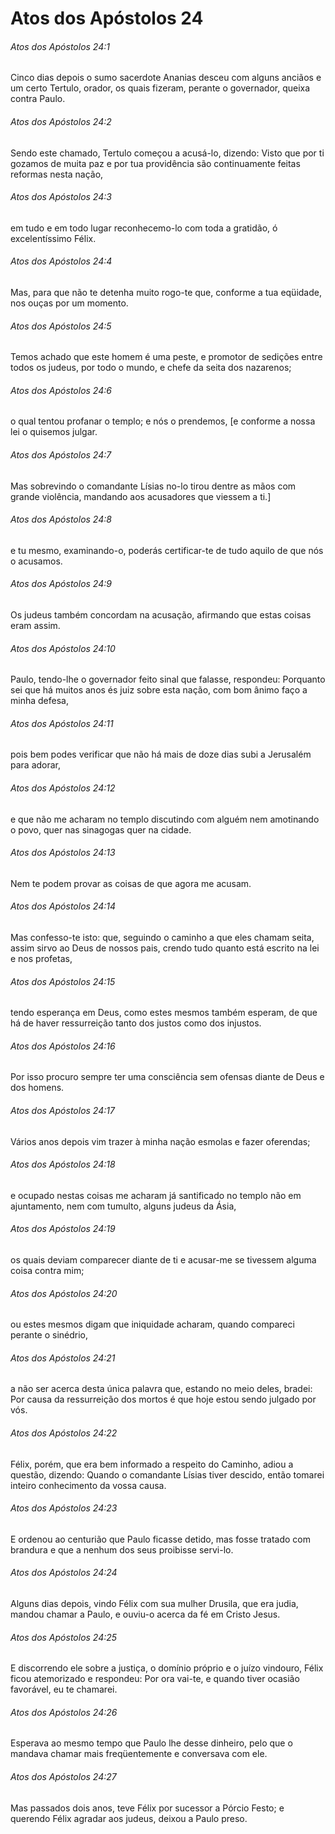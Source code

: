 # Atos dos Apóstolos 24

###### Atos dos Apóstolos 24:1

Cinco dias depois o sumo sacerdote Ananias desceu com alguns anciãos e um certo Tertulo, orador, os quais fizeram, perante o governador, queixa contra Paulo.

###### Atos dos Apóstolos 24:2

Sendo este chamado, Tertulo começou a acusá-lo, dizendo: Visto que por ti gozamos de muita paz e por tua providência são continuamente feitas reformas nesta nação,

###### Atos dos Apóstolos 24:3

em tudo e em todo lugar reconhecemo-lo com toda a gratidão, ó excelentíssimo Félix.

###### Atos dos Apóstolos 24:4

Mas, para que não te detenha muito rogo-te que, conforme a tua eqüidade, nos ouças por um momento.

###### Atos dos Apóstolos 24:5

Temos achado que este homem é uma peste, e promotor de sedições entre todos os judeus, por todo o mundo, e chefe da seita dos nazarenos;

###### Atos dos Apóstolos 24:6

o qual tentou profanar o templo; e nós o prendemos, [e conforme a nossa lei o quisemos julgar.

###### Atos dos Apóstolos 24:7

Mas sobrevindo o comandante Lísias no-lo tirou dentre as mãos com grande violência, mandando aos acusadores que viessem a ti.]

###### Atos dos Apóstolos 24:8

e tu mesmo, examinando-o, poderás certificar-te de tudo aquilo de que nós o acusamos.

###### Atos dos Apóstolos 24:9

Os judeus também concordam na acusação, afirmando que estas coisas eram assim.

###### Atos dos Apóstolos 24:10

Paulo, tendo-lhe o governador feito sinal que falasse, respondeu: Porquanto sei que há muitos anos és juiz sobre esta nação, com bom ânimo faço a minha defesa,

###### Atos dos Apóstolos 24:11

pois bem podes verificar que não há mais de doze dias subi a Jerusalém para adorar,

###### Atos dos Apóstolos 24:12

e que não me acharam no templo discutindo com alguém nem amotinando o povo, quer nas sinagogas quer na cidade.

###### Atos dos Apóstolos 24:13

Nem te podem provar as coisas de que agora me acusam.

###### Atos dos Apóstolos 24:14

Mas confesso-te isto: que, seguindo o caminho a que eles chamam seita, assim sirvo ao Deus de nossos pais, crendo tudo quanto está escrito na lei e nos profetas,

###### Atos dos Apóstolos 24:15

tendo esperança em Deus, como estes mesmos também esperam, de que há de haver ressurreição tanto dos justos como dos injustos.

###### Atos dos Apóstolos 24:16

Por isso procuro sempre ter uma consciência sem ofensas diante de Deus e dos homens.

###### Atos dos Apóstolos 24:17

Vários anos depois vim trazer à minha nação esmolas e fazer oferendas;

###### Atos dos Apóstolos 24:18

e ocupado nestas coisas me acharam já santificado no templo não em ajuntamento, nem com tumulto, alguns judeus da Ásia,

###### Atos dos Apóstolos 24:19

os quais deviam comparecer diante de ti e acusar-me se tivessem alguma coisa contra mim;

###### Atos dos Apóstolos 24:20

ou estes mesmos digam que iniquidade acharam, quando compareci perante o sinédrio,

###### Atos dos Apóstolos 24:21

a não ser acerca desta única palavra que, estando no meio deles, bradei: Por causa da ressurreição dos mortos é que hoje estou sendo julgado por vós.

###### Atos dos Apóstolos 24:22

Félix, porém, que era bem informado a respeito do Caminho, adiou a questão, dizendo: Quando o comandante Lísias tiver descido, então tomarei inteiro conhecimento da vossa causa.

###### Atos dos Apóstolos 24:23

E ordenou ao centurião que Paulo ficasse detido, mas fosse tratado com brandura e que a nenhum dos seus proibisse servi-lo.

###### Atos dos Apóstolos 24:24

Alguns dias depois, vindo Félix com sua mulher Drusila, que era judia, mandou chamar a Paulo, e ouviu-o acerca da fé em Cristo Jesus.

###### Atos dos Apóstolos 24:25

E discorrendo ele sobre a justiça, o domínio próprio e o juízo vindouro, Félix ficou atemorizado e respondeu: Por ora vai-te, e quando tiver ocasião favorável, eu te chamarei.

###### Atos dos Apóstolos 24:26

Esperava ao mesmo tempo que Paulo lhe desse dinheiro, pelo que o mandava chamar mais freqüentemente e conversava com ele.

###### Atos dos Apóstolos 24:27

Mas passados dois anos, teve Félix por sucessor a Pórcio Festo; e querendo Félix agradar aos judeus, deixou a Paulo preso.

